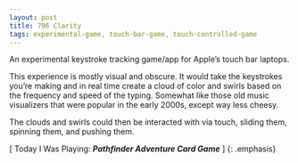```yaml
---
layout: post
title: 796 Clarity
tags: experimental-game, touch-bar-game, touch-controlled-game
---
```

An experimental keystroke tracking game/app for Apple’s touch bar laptops.

This experience is mostly visual and obscure.  It would take the keystrokes you’re making and in real time create a cloud of color and swirls based on the frequency and speed of the typing.  Somewhat like those old music visualizers that were popular in the early 2000s, except way less cheesy. 

The clouds and swirls could then be interacted with via touch, sliding them, spinning them, and pushing them.

[ Today I Was Playing: ***Pathfinder Adventure Card Game*** ]
{: .emphasis}

